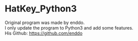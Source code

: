 # HatKey_Python3

Original program was made by enddo.<br/>
I only update the program to Python3 and add some features. <br/>
His Github: https://github.com/enddo
